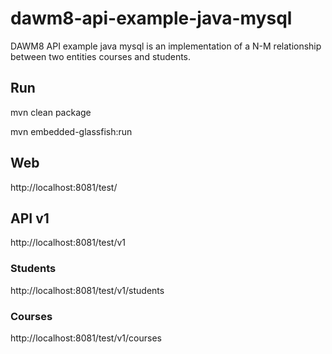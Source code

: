 # dawm8-api-example-java-mysql
DAWM8 API example java mysql is an implementation of a N-M relationship between two entities courses and students.

## Run
 mvn clean package

 mvn embedded-glassfish:run

## Web
 http://localhost:8081/test/

## API v1
 http://localhost:8081/test/v1

### Students 
 http://localhost:8081/test/v1/students

### Courses
 http://localhost:8081/test/v1/courses
